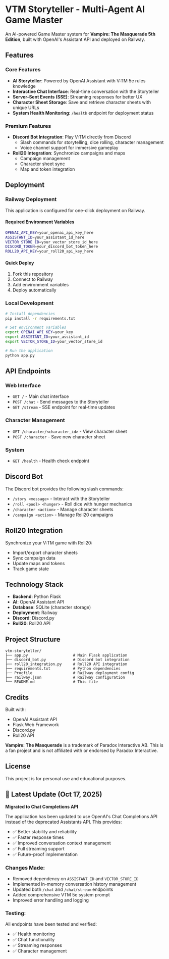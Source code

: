 # VTM Storyteller - Multi-Agent AI Game Master

An AI-powered Game Master system for **Vampire: The Masquerade 5th Edition**, built with OpenAI's Assistant API and deployed on Railway.

## Features

### Core Features
- **AI Storyteller**: Powered by OpenAI Assistant with V:TM 5e rules knowledge
- **Interactive Chat Interface**: Real-time conversation with the Storyteller
- **Server-Sent Events (SSE)**: Streaming responses for better UX
- **Character Sheet Storage**: Save and retrieve character sheets with unique URLs
- **System Health Monitoring**: `/health` endpoint for deployment status

### Premium Features
- **Discord Bot Integration**: Play V:TM directly from Discord
  - Slash commands for storytelling, dice rolling, character management
  - Voice channel support for immersive gameplay
- **Roll20 Integration**: Synchronize campaigns and maps
  - Campaign management
  - Character sheet sync
  - Map and token integration

## Deployment

### Railway Deployment

This application is configured for one-click deployment on Railway.

#### Required Environment Variables

```bash
OPENAI_API_KEY=your_openai_api_key_here
ASSISTANT_ID=your_assistant_id_here
VECTOR_STORE_ID=your_vector_store_id_here
DISCORD_TOKEN=your_discord_bot_token_here
ROLL20_API_KEY=your_roll20_api_key_here
```

#### Quick Deploy

1. Fork this repository
2. Connect to Railway
3. Add environment variables
4. Deploy automatically

### Local Development

```bash
# Install dependencies
pip install -r requirements.txt

# Set environment variables
export OPENAI_API_KEY=your_key
export ASSISTANT_ID=your_assistant_id
export VECTOR_STORE_ID=your_vector_store_id

# Run the application
python app.py
```

## API Endpoints

### Web Interface
- `GET /` - Main chat interface
- `POST /chat` - Send messages to the Storyteller
- `GET /stream` - SSE endpoint for real-time updates

### Character Management
- `GET /character/<character_id>` - View character sheet
- `POST /character` - Save new character sheet

### System
- `GET /health` - Health check endpoint

## Discord Bot

The Discord bot provides the following slash commands:

- `/story <message>` - Interact with the Storyteller
- `/roll <pool> <hunger>` - Roll dice with hunger mechanics
- `/character <action>` - Manage character sheets
- `/campaign <action>` - Manage Roll20 campaigns

## Roll20 Integration

Synchronize your V:TM game with Roll20:

- Import/export character sheets
- Sync campaign data
- Update maps and tokens
- Track game state

## Technology Stack

- **Backend**: Python Flask
- **AI**: OpenAI Assistant API
- **Database**: SQLite (character storage)
- **Deployment**: Railway
- **Discord**: Discord.py
- **Roll20**: Roll20 API

## Project Structure

```
vtm-storyteller/
├── app.py                    # Main Flask application
├── discord_bot.py            # Discord bot integration
├── roll20_integration.py     # Roll20 API integration
├── requirements.txt          # Python dependencies
├── Procfile                  # Railway deployment config
├── railway.json              # Railway configuration
└── README.md                 # This file
```

## Credits

Built with:
- OpenAI Assistant API
- Flask Web Framework
- Discord.py
- Roll20 API

**Vampire: The Masquerade** is a trademark of Paradox Interactive AB. This is a fan project and is not affiliated with or endorsed by Paradox Interactive.

## License

This project is for personal use and educational purposes.


## 🔄 Latest Update (Oct 17, 2025)

**Migrated to Chat Completions API**

The application has been updated to use OpenAI's Chat Completions API instead of the deprecated Assistants API. This provides:

- ✅ Better stability and reliability
- ✅ Faster response times
- ✅ Improved conversation context management
- ✅ Full streaming support
- ✅ Future-proof implementation

### Changes Made:
- Removed dependency on `ASSISTANT_ID` and `VECTOR_STORE_ID`
- Implemented in-memory conversation history management
- Updated both `/chat` and `/chat/stream` endpoints
- Added comprehensive VTM 5e system prompt
- Improved error handling and logging

### Testing:
All endpoints have been tested and verified:
- ✅ Health monitoring
- ✅ Chat functionality
- ✅ Streaming responses
- ✅ Character management

